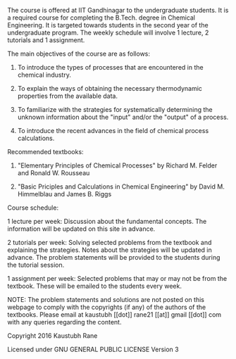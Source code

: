 The course is offered at IIT Gandhinagar to the undergraduate students. It is a required course for completing the B.Tech. degree in Chemical Engineering. It is targeted towards students in the second year of the undergraduate program. The weekly schedule will involve 1 lecture, 2 tutorials and 1 assignment. 

The main objectives of the course are as follows:

1. To introduce the types of processes that are encountered in the chemical industry.

2. To explain the ways of obtaining the necessary thermodynamic properties from the available data.

3. To familiarize with the strategies for systematically determining the unknown information about the "input" and/or the "output" of a process.

4. To introduce the recent advances in the field of chemical process calculations.

Recommended textbooks: 

1) "Elementary Principles of Chemical Processes" by Richard M. Felder and Ronald W. Rousseau

2) "Basic Priciples and Calculations in Chemical Engineering" by David M. Himmelblau and James B. Riggs

Course schedule:

1 lecture per week: Discussion about the fundamental concepts. The information will be updated on this site in advance.

2 tutorials per week: Solving selected problems from the textbook and explaining the strategies. Notes about the strategies will be updated in advance. The problem statements will be provided to the students during the tutorial session.

1 assignment per week: Selected problems that may or may not be from the textbook. These will be emailed to the students every week.

NOTE: The problem statements and solutions are not posted on this webpage to comply with the copyrights (if any) of the authors of the textbooks. Please email at kaustubh [[dot]] rane21 [[at]] gmail [[dot]] com with any queries regarding the content.

Copyright 2016 Kaustubh Rane

Licensed under GNU GENERAL PUBLIC LICENSE Version 3



